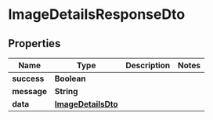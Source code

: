 # ImageDetailsResponseDto

## Properties
Name | Type | Description | Notes
------------ | ------------- | ------------- | -------------
**success** | **Boolean** |  | 
**message** | **String** |  | 
**data** | [**ImageDetailsDto**](ImageDetailsDto.md) |  | 
